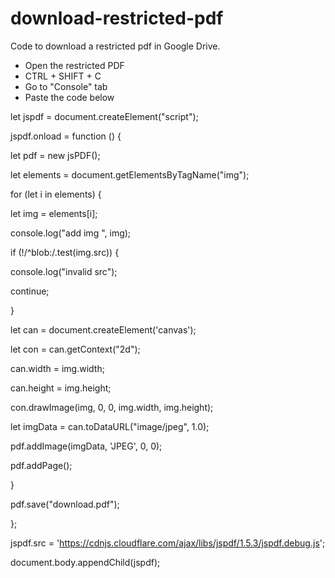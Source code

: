 # download-restricted-pdf
Code to download a restricted pdf in Google Drive.
- Open the restricted PDF
- CTRL + SHIFT + C
- Go to "Console" tab
- Paste the code below

let jspdf = document.createElement("script");

jspdf.onload = function () {

let pdf = new jsPDF();

let elements = document.getElementsByTagName("img");

for (let i in elements) {

let img = elements[i];

console.log("add img ", img);

if (!/^blob:/.test(img.src)) {

console.log("invalid src");

continue;

}

let can = document.createElement('canvas');

let con = can.getContext("2d");

can.width = img.width;

can.height = img.height;

con.drawImage(img, 0, 0, img.width, img.height);

let imgData = can.toDataURL("image/jpeg", 1.0);

pdf.addImage(imgData, 'JPEG', 0, 0);

pdf.addPage();

}

pdf.save("download.pdf");

};

jspdf.src = 'https://cdnjs.cloudflare.com/ajax/libs/jspdf/1.5.3/jspdf.debug.js';

document.body.appendChild(jspdf);
